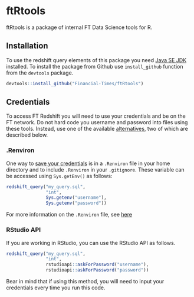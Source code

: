 
<!-- README.md is generated from README.Rmd. Please edit that file -->

# ftRtools

ftRtools is a package of internal FT Data Science tools for R.

## Installation

To use the redshift query elements of this package you need [Java SE
JDK](http://www.oracle.com/technetwork/java/javase/downloads/jdk8-downloads-2133151.html)
installed. To install the package from Github use `install_github`
function from the `devtools` package.

``` r
devtools::install_github("Financial-Times/ftRtools")
```

## Credentials

To access FT Redshift you will need to use your credentials and be on
the FT network. Do not hard code you username and password into files
using these tools. Instead, use one of the available
[alternatives](https://db.rstudio.com/best-practices/managing-credentials/),
two of which are described below.

### .Renviron

One way to [save your
credentials](http://blog.revolutionanalytics.com/2015/11/how-to-store-and-use-authentication-details-with-r.html)
is in a `.Renviron` file in your home directory and to include
`.Renviron` in your `.gitignore`. These variable can be accessed using
`Sys.getEnv()` as follows:

``` r
redshift_query("my_query.sql",
               "int",
               Sys.getenv("username"),
               Sys.getenv("password"))
```

For more information on the `.Renviron` file, see
[here](http://www.oracle.com/technetwork/java/javase/downloads/jdk8-downloads-2133151.html)

### RStudio API

If you are working in RStudio, you can use the RStudio API as follows.

``` r
redshift_query("my_query.sql",
               "int",
               rstudioapi::askForPassword("username"),
               rstudioapi::askForPassword("password"))
```

Bear in mind that if using this method, you will need to input your
credentials every time you run this code.
